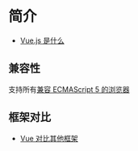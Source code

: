# 简介

- [Vue.js 是什么](https://cn.vuejs.org/v2/guide/)

## 兼容性

支持所有[兼容 ECMAScript 5 的浏览器](https://caniuse.com/#feat=es5)

## 框架对比

- [Vue 对比其他框架](https://cn.vuejs.org/v2/guide/comparison.html)
